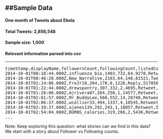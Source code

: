##Sample Data  
 -----
####  One month of Tweets about Ebola  
####  Total Tweets: 2,856,548  
####  Sample size:  1,000  
####  Relevant information parsed into csv   
----
<pre>
timeStamp,displayName,followersCount,followingCount,listedCount,statusesCount,activityType,tweetID
2014-10-01T00:18:44.000Z,influenza_bio,1403,732,64,9278,Retweet,517106301500141568  
2014-10-01T00:46:20.000Z,New_Narrative,2103,64,140,81521,Tweet,517113249800941568  
2014-10-01T01:14:06.000Z,FroJr18,204,178,0,1226,Reply,517056200504930304  
2014-10-01T01:22:44.000Z,drewspantry,307,332,2,4695,Retweet,517122409296838656  
2014-10-01T01:26:06.000Z,mjrivera07,264,250,1,14577,Retweet,517123255300534273  
2014-10-01T02:01:57.000Z,Mr_BuddyLee,566,552,14,28740,Retweet,517132275579125760  
2014-10-01T02:06:37.000Z,wcollier33,494,1337,4,10545,Retweet,517133449984237568  
2014-10-01T02:39:37.000Z,ajones139,292,243,1,18057,Retweet,517141755536621568  
2014-10-01T02:54:04.000Z,BURNS_calories,319,266,2,5436,Retweet,517145394942590976  
...
</pre>
Note:
Keep exploring this question: what stories can we find in this data? We start with a story about Follower vs Following counts. 
